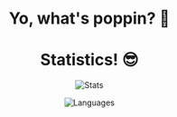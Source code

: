 <h1 align="center">
  Yo, what's poppin? 🍷
</h1>

<h1 align="center">
  Statistics! 😎
</h1>

<p align="center">
  <img src=https://github-readme-stats.vercel.app/api/top-langs/?username=H2K-Code&theme=dracula&private=true&layout=compact alt=Stats />
</p>

<p align="center">
  <img src=https://github-readme-stats.vercel.app/api?username=H2K-Code&theme=dracula&custom_title=My%20Stats&private=true alt=Languages />
</p<
